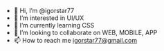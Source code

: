 - 👋 Hi, I’m @igorstar77
- 👀 I’m interested in UI/UX
- 🌱 I’m currently learning CSS
- 💞️ I’m looking to collaborate on WEB, MOBILE, APP
- 📫 How to reach me igorstar77@gmail.com

<!---
igorstar77/igorstar77 is a ✨ special ✨ repository because its `README.md` (this file) appears on your GitHub profile.
You can click the Preview link to take a look at your changes.
--->
